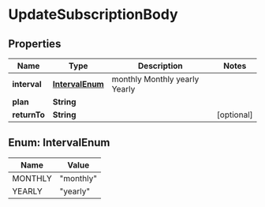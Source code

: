 

# UpdateSubscriptionBody


## Properties

| Name | Type | Description | Notes |
|------------ | ------------- | ------------- | -------------|
|**interval** | [**IntervalEnum**](#IntervalEnum) |  monthly Monthly yearly Yearly |  |
|**plan** | **String** |  |  |
|**returnTo** | **String** |  |  [optional] |



## Enum: IntervalEnum

| Name | Value |
|---- | -----|
| MONTHLY | &quot;monthly&quot; |
| YEARLY | &quot;yearly&quot; |



